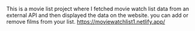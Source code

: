This is a movie list project where I fetched movie watch list data from an external API and then displayed the data on the website. you can add or remove films from your list.                                          https://moviewatchlist1.netlify.app/     
 
